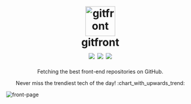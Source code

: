 <h1 align="center">
  	<img height="80" src="https://sendeyo.com/up/d/f30c064b15" alt="gitfront" /> <br> gitfront <br>
    <img align='center' src="https://img.shields.io/badge/version-1.0.0-brightgreen.svg"/>  
    <img align='center' src='https://img.shields.io/badge/status-up-brightgreen.svg'/>
    <img align='center' src='https://travis-ci.org/SCHKN/gitfront.svg?branch=master' />
</h1>


<p align='center'>Fetching the best front-end repositories on GitHub.</p>
<p align='center'>Never miss the trendiest tech of the day! :chart_with_upwards_trend:</p> 


<img align="center" src="https://i.imgur.com/SeKLrtT.png" alt="front-page" />


